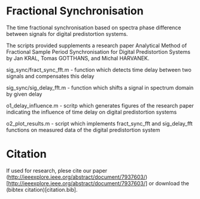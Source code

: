 # Fractional Synchronisation

The time fractional synchronisation based on spectra phase difference
between signals for digital predistortion systems.

The scripts provided supplements a research paper Analytical Method of
Fractional Sample Period Synchronisation for Digital Predistortion
Systems by Jan KRAL, Tomas GOTTHANS, and Michal HARVANEK.

sig_sync/fract_sync_fft.m - function which detects time delay between
  two signals and compensates this delay

sig_sync/sig_delay_fft.m  - function which shifts a signal in spectrum
  domain by given delay

o1_delay_influence.m - scritp which generates figures of the
  research paper indicating the influence of time delay on digital
  predistortion systems

o2_plot_results.m - script which implements fract_sync_fft and
  sig_delay_fft functions on measured data of the digital
  predistortion system

# Citation
If used for research, plese cite our paper
(http://ieeexplore.ieee.org/abstract/document/7937603/)[http://ieeexplore.ieee.org/abstract/document/7937603/]
or download the (bibtex citation)[citation.bib].
